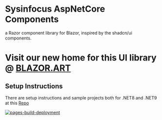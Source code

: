# Sysinfocus AspNetCore Components
a Razor component library for Blazor, inspired by the shadcn/ui components.

# Visit our new home for this UI library @ [BLAZOR.ART](https://blazor.art)

## Setup Instructions
There are setup instructions and sample projects both for .NET8 and .NET9 at this [Repo](https://github.com/Sysinfocus/simple-ui)


[![pages-build-deployment](https://github.com/Sysinfocus/shadcn-inspired/actions/workflows/pages/pages-build-deployment/badge.svg)](https://github.com/Sysinfocus/shadcn-inspired/actions/workflows/pages/pages-build-deployment)
